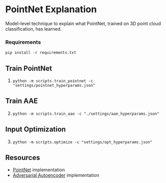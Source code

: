 # PointNet Explanation
Model-level technique to explain what PointNet, trained on 3D point cloud classification, has learned.

### Requirements
`pip install -r requirements.txt`

## Train PointNet
1. `python -m scripts.train_pointnet -c "settings/pointnet_hyperparams.json"`

## Train AAE
2. `python -m scripts.train_aae -c "./settings/aae_hyperparams.json"`

## Input Optimization
3. `python -m scripts.optimize -c "settings/opt_hyperparams.json"`

## Resources
- [PointNet](https://github.com/fxia22/pointnet.pytorch) implementation
- [Adversarial Autoencoder](https://github.com/MaciejZamorski/3d-AAE) implementation